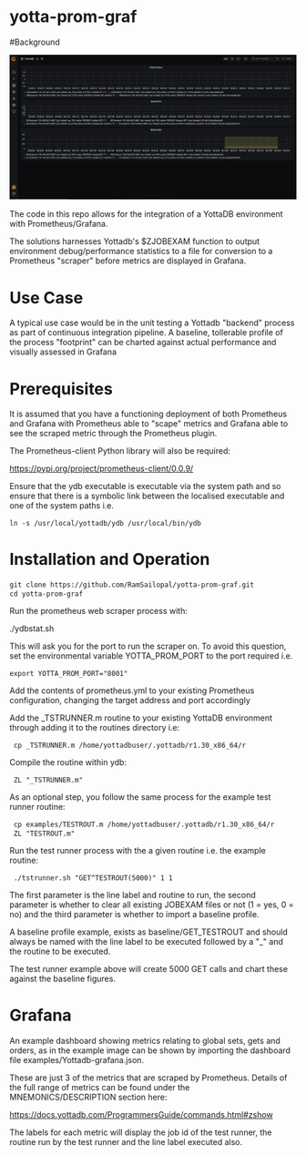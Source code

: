 # yotta-prom-graf


#Background


![Alt text](yottadb-graf.PNG?raw=true "YottaDB unit test runner Dashboard")

The code in this repo allows for the integration of a YottaDB environment with Prometheus/Grafana.

The solutions harnesses Yottadb's $ZJOBEXAM function to output environment debug/performance statistics to a file for conversion to a Prometheus "scraper" before metrics are displayed in Grafana.


# Use Case

A typical use case would be in the unit testing a Yottadb "backend" process as part of continuous integration pipeline. A baseline, tollerable profile of the process "footprint" can be charted against actual performance and visually assessed in Grafana 


# Prerequisites

It is assumed that you have a functioning deployment of both Prometheus and Grafana with Prometheus able to "scape" metrics and Grafana able to see the scraped metric through the Prometheus plugin.

The Prometheus-client Python library will also be required:

https://pypi.org/project/prometheus-client/0.0.9/

Ensure that the ydb executable is executable via the system path and so ensure that there is a symbolic link between the localised executable and one of the system paths i.e.

    ln -s /usr/local/yottadb/ydb /usr/local/bin/ydb


# Installation and Operation

    git clone https://github.com/RamSailopal/yotta-prom-graf.git
    cd yotta-prom-graf
    
Run the prometheus web scraper process with:
   
   ./ydbstat.sh 
   
This will ask you for the port to run the scraper on. To avoid this question, set the environmental variable YOTTA_PROM_PORT to the port required i.e.

    export YOTTA_PROM_PORT="8001"
    
Add the contents of prometheus.yml to your existing Prometheus configuration, changing the target address and port accordingly

Add the _TSTRUNNER.m routine to your existing YottaDB environment through adding it to the routines directory i.e:

     cp _TSTRUNNER.m /home/yottadbuser/.yottadb/r1.30_x86_64/r
     
Compile the routine within ydb:

     ZL "_TSTRUNNER.m"
     
As an optional step, you follow the same process for the example test runner routine:

     cp examples/TESTROUT.m /home/yottadbuser/.yottadb/r1.30_x86_64/r
     ZL "TESTROUT.m"
    
Run the test runner process with the a given routine i.e. the example routine:

     ./tstrunner.sh "GET^TESTROUT(5000)" 1 1
     
The first parameter is the line label and routine to run, the second parameter is whether to clear all existing JOBEXAM files or not (1 = yes, 0 = no) and the third parameter is whether to import a baseline profile.

A baseline profile example, exists as baseline/GET_TESTROUT and should always be named with the line label to be executed followed by a "_" and the routine to be executed.

The test runner example above will create 5000 GET calls and chart these against the baseline figures.


# Grafana

An example dashboard showing metrics relating to global sets, gets and orders, as in the example image can be shown by importing the dashboard file examples/Yottadb-grafana.json.

These are just 3 of the metrics that are scraped by Prometheus. Details of the full range of metrics can be found under the MNEMONICS/DESCRIPTION section here:

https://docs.yottadb.com/ProgrammersGuide/commands.html#zshow

The labels for each metric will display the job id of the test runner, the routine run by the test runner and the line label executed also.

    

    
